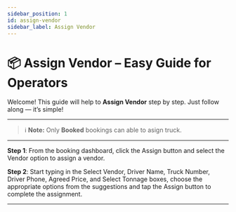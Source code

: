 ```yaml
---
sidebar_position: 1
id: assign-vendor
sidebar_label: Assign Vendor
---
```


# 📦 Assign Vendor – Easy Guide for Operators

Welcome! This guide will help to **Assign Vendor** step by step. Just follow along — it’s simple!

---

> ℹ️ **Note:** Only **Booked** bookings can able to asign truck.

---

**Step 1**: From the booking dashboard, click the Assign button and select the Vendor option to assign a vendor.

**Step 2**: Start typing in the Select Vendor, Driver Name, Truck Number, Driver Phone, Agreed Price, and Select Tonnage boxes, choose the appropriate options from the suggestions and tap the Assign button to complete the assignment.

---

